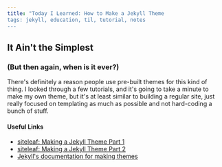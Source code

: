 ```yaml
---
title: "Today I Learned: How to Make a Jekyll Theme
tags: jekyll, education, til, tutorial, notes
---
```


## It Ain't the Simplest
### (But then again, when is it ever?)

There's definitely a reason people use pre-built themes for this kind of thing. I looked through a few tutorials, and it's going to take a minute to make my own theme, but it's at least similar to building a regular site, just really focused on templating as much as possible and not hard-coding a bunch of stuff. 

#### Useful Links

- [siteleaf: Making a Jekyll Theme Part 1](https://www.siteleaf.com/blog/making-your-first-jekyll-theme-part-1/)
- [siteleaf: Making a Jekyll Theme Part 2](https://www.siteleaf.com/blog/making-your-first-jekyll-theme-part-2/)
- [Jekyll's documentation for making themes](https://jekyllrb.com/docs/themes/)
